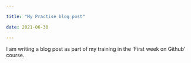 ```yaml
---

title: "My Practise blog post"

date: 2021-06-30

---
```

I am writing a blog post as part of my training in the 
'First week on Github' course.
